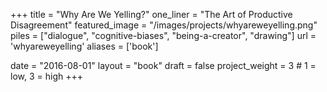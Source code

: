 +++
title = "Why Are We Yelling?"
one_liner = "The Art of Productive Disagreement"
featured_image = "/images/projects/whyareweyelling.png"
piles = ["dialogue", "cognitive-biases", "being-a-creator", "drawing"]
url = 'whyareweyelling'
aliases = ['book']

date = "2016-08-01"
layout = "book"
draft = false
project_weight = 3 # 1 = low, 3 = high
+++

